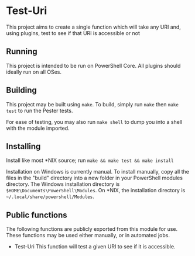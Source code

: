 # Test-Uri
This project aims to create a single function which will take any URI and, using plugins, test to see if that URI is accessible or not


## Running
This project is intended to be run on PowerShell Core.  All plugins should ideally run on all OSes.


## Building
This project may be built using `make`.  To build, simply run `make` then `make test` to run the Pester tests.

For ease of testing, you may also run `make shell` to dump you into a shell with the module imported.


## Installing
Install like most *NIX source; run `make && make test && make install`

Installation on Windows is currently manual.  To install manually, copy all the files in the "build" directory into a new folder in your PowerShell modules directory.  The Windows installation directory is `$HOME\Documents\PowerShell\Modules`.  On *NIX, the installation directory is `~/.local/share/powershell/Modules`.


## Public functions
The following functions are publicly exported from this module for use.  These functions may be used either manually, or in automated jobs.

* Test-Uri
  This function will test a given URI to see if it is accessible.
